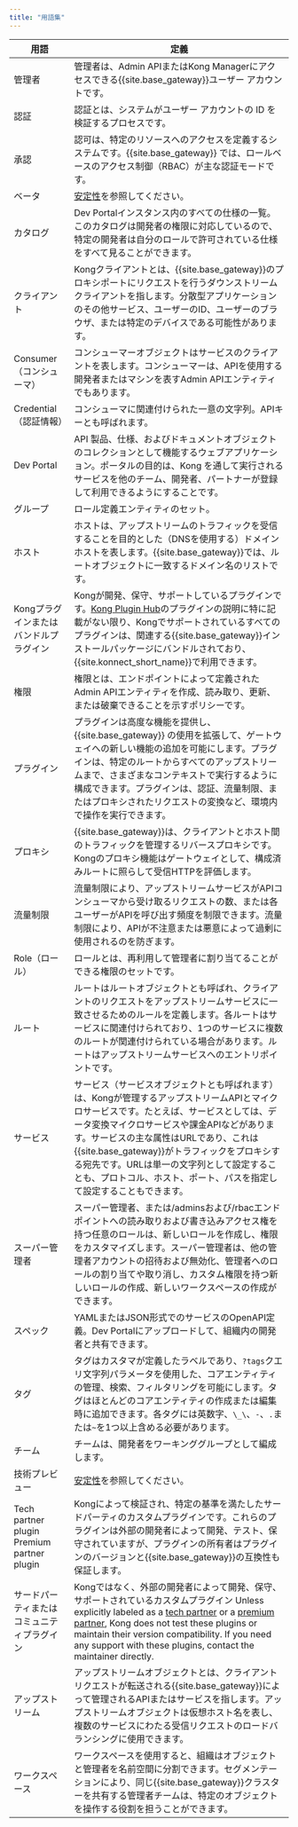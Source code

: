 ```yaml
---
title: "用語集"
---
```

|                      用語                       |                                                                                                                                                                                             定義                                                                                                                                                                                             |
|-----------------------------------------------|--------------------------------------------------------------------------------------------------------------------------------------------------------------------------------------------------------------------------------------------------------------------------------------------------------------------------------------------------------------------------------------------|
| 管理者                                           | 管理者は、Admin APIまたはKong Managerにアクセスできる{{site.base_gateway}}ユーザー アカウントです。                                                                                                                                                                                                                                                                                                                                    |
| 認証                                            | 認証とは、システムがユーザー アカウントの ID を検証するプロセスです。                                                                                                                                                                                                                                                                                                                                                      |
| 承認                                            | 認可は、特定のリソースへのアクセスを定義するシステムです。{{site.base_gateway}} では、ロールベースのアクセス制御（RBAC）が主な認証モードです。                                                                                                                                                                                                                                                                                                                       |
| ベータ                                           | [安定性](/gateway/{{page.release}}/stability/)を参照してください。                                                                                                                                                                                                                                                                                                                                                 |
| カタログ                                          | Dev Portalインスタンス内のすべての仕様の一覧。このカタログは開発者の権限に対応しているので、特定の開発者は自分のロールで許可されている仕様をすべて見ることができます。                                                                                                                                                                                                                                                                                                   |
| クライアント                                        | Kongクライアントとは、{{site.base_gateway}}のプロキシポートにリクエストを行うダウンストリームクライアントを指します。分散型アプリケーションのその他サービス、ユーザーのID、ユーザーのブラウザ、または特定のデバイスである可能性があります。                                                                                                                                                                                                                                                                        |
| Consumer（コンシューマ）                              | コンシューマーオブジェクトはサービスのクライアントを表します。コンシューマーは、APIを使用する開発者またはマシンを表すAdmin APIエンティティでもあります。                                                                                                                                                                                                                                                                                                         |
| Credential（認証情報）                              | コンシューマに関連付けられた一意の文字列。APIキーとも呼ばれます。                                                                                                                                                                                                                                                                                                                                                         |
| Dev Portal                                    | API 製品、仕様、およびドキュメントオブジェクトのコレクションとして機能するウェブアプリケーション。ポータルの目的は、Kong を通して実行されるサービスを他のチーム、開発者、パートナーが登録して利用できるようにすることです。                                                                                                                                                                                                                                                                         |
| グループ                                          | ロール定義エンティティのセット。                                                                                                                                                                                                                                                                                                                                                                           |
| ホスト                                           | ホストは、アップストリームのトラフィックを受信することを目的とした（DNSを使用する）ドメインホストを表します。{{site.base_gateway}}では、ルートオブジェクトに一致するドメイン名のリストです。                                                                                                                                                                                                                                                                                                 |
| Kongプラグインまたはバンドルプラグイン                         | Kongが開発、保守、サポートしているプラグインです。[Kong Plugin Hub](/hub/?support=kong-inc)のプラグインの説明に特に記載がない限り、Kongでサポートされているすべてのプラグインは、関連する{{site.base_gateway}}インストールパッケージにバンドルされており、 {{site.konnect_short_name}}で利用できます。                                                                                                                                                                                                                             |
| 権限                                            | 権限とは、エンドポイントによって定義されたAdmin APIエンティティを作成、読み取り、更新、または破棄できることを示すポリシーです。                                                                                                                                                                                                                                                                                                                       |
| プラグイン                                         | プラグインは高度な機能を提供し、{{site.base_gateway}} の使用を拡張して、ゲートウェイへの新しい機能の追加を可能にします。プラグインは、特定のルートからすべてのアップストリームまで、さまざまなコンテキストで実行するように構成できます。プラグインは、認証、流量制限、またはプロキシされたリクエストの変換など、環境内で操作を実行できます。                                                                                                                                                                                                                          |
| プロキシ                                          | {{site.base_gateway}}は、クライアントとホスト間のトラフィックを管理するリバースプロキシです。Kongのプロキシ機能はゲートウェイとして、構成済みルートに照らして受信HTTPを評価します。                                                                                                                                                                                                                                                                                                   |
| 流量制限                                          | 流量制限により、アップストリームサービスがAPIコンシューマから受け取るリクエストの数、または各ユーザーがAPIを呼び出す頻度を制限できます。流量制限により、APIが不注意または悪意によって過剰に使用されるのを防ぎます。                                                                                                                                                                                                                                                                             |
| Role（ロール）                                     | ロールとは、再利用して管理者に割り当てることができる権限のセットです。                                                                                                                                                                                                                                                                                                                                                        |
| ルート                                           | ルートはルートオブジェクトとも呼ばれ、クライアントのリクエストをアップストリームサービスに一致させるためのルールを定義します。各ルートはサービスに関連付けられており、1つのサービスに複数のルートが関連付けられている場合があります。ルートはアップストリームサービスへのエントリポイントです。                                                                                                                                                                                                                                           |
| サービス                                          | サービス（サービスオブジェクトとも呼ばれます）は、Kongが管理するアップストリームAPIとマイクロサービスです。たとえば、サービスとしては、データ変換マイクロサービスや課金APIなどがあります。サービスの主な属性はURLであり、これは{{site.base_gateway}}がトラフィックをプロキシする宛先です。URLは単一の文字列として設定することも、プロトコル、ホスト、ポート、パスを指定して設定することもできます。                                                                                                                                                                                       |
| スーパー管理者                                       | スーパー管理者、または/adminsおよび/rbacエンドポイントへの読み取りおよび書き込みアクセス権を持つ任意のロールは、新しいロールを作成し、権限をカスタマイズします。スーパー管理者は、他の管理者アカウントの招待および無効化、管理者へのロールの割り当てや取り消し、カスタム権限を持つ新しいロールの作成、新しいワークスペースの作成ができます。                                                                                                                                                                                                               |
| スペック                                          | YAMLまたはJSON形式でのサービスのOpenAPI定義。Dev Portalにアップロードして、組織内の開発者と共有できます。                                                                                                                                                                                                                                                                                                                          |
| タグ                                            | タグはカスタマが定義したラベルであり、`?tags`クエリ文字列パラメータを使用した、コアエンティティの管理、検索、フィルタリングを可能にします。タグはほとんどのコアエンティティの作成または編集時に追加できます。各タグには英数字、`\_\`、`-`、`.`または`~`を1つ以上含める必要があります。                                                                                                                                                                                                                                   |
| チーム                                           | チームは、開発者をワーキンググループとして編成します。                                                                                                                                                                                                                                                                                                                                                                |
| 技術プレビュー                                       | [安定性](/gateway/latest/stability/)を参照してください。                                                                                                                                                                                                                                                                                                                                                |
| Tech partner plugin<br>Premium partner plugin | Kongによって検証され、特定の基準を満たしたサードパーティのカスタムプラグインです。これらのプラグインは外部の開発者によって開発、テスト、保守されていますが、プラグインの所有者はプラグインのバージョンと{{site.base_gateway}}の互換性も保証します。                                                                                                                                                                                                                                                                    |
| サードパーティまたはコミュニティプラグイン                         | Kongではなく、外部の開発者によって開発、保守、サポートされているカスタムプラグイン Unless explicitly labeled as a [tech partner](/hub/?support=third-party-partner) or a [premium partner](/hub/?support=premium-partner), Kong does not test these plugins or maintain their version compatibility. If you need any support with these plugins, contact the maintainer directly. |
| アップストリーム                                      | アップストリームオブジェクトとは、クライアントリクエストが転送される{{site.base_gateway}}によって管理されるAPIまたはサービスを指します。アップストリームオブジェクトは仮想ホスト名を表し、複数のサービスにわたる受信リクエストのロードバランシングに使用できます。                                                                                                                                                                                                                                                             |
| ワークスペース                                       | ワークスペースを使用すると、組織はオブジェクトと管理者を名前空間に分割できます。セグメンテーションにより、同じ{{site.base_gateway}}クラスターを共有する管理者チームは、特定のオブジェクトを操作する役割を担うことができます。                                                                                                                                                                                                                                                                                 |